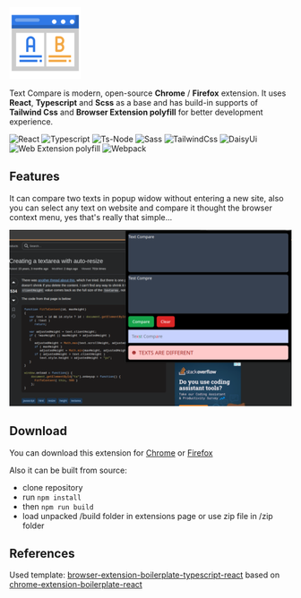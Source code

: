 <p style="text-align: center;">

![extension logo](src/assets/img/icon-128.png)

Text Compare is modern, open-source **Chrome** / **Firefox** extension. It uses **React**, **Typescript** and **Scss** as a base and has build-in supports of **Tailwind Css** and **Browser Extension polyfill** for better development experience.

![React](https://img.shields.io/badge/react-18-green)
![Typescript](https://img.shields.io/badge/typescript-5-blue)
![Ts-Node](https://img.shields.io/badge/ts--node-10-aqua)
![Sass](https://img.shields.io/badge/sass-1.7-pink)
![TailwindCss](https://img.shields.io/badge/tailwindcss-3-navy)
![DaisyUi](https://img.shields.io/badge/daisyui-4-yellow)
![Web Extension polyfill](https://img.shields.io/badge/webextension_polyfill-0.10-red)
![Webpack](https://img.shields.io/badge/webextension-0.10-azure)

</p>

## Features

It can compare two texts in popup widow without entering a new site, also you can select any text on website and compare it thought the browser context menu, yes that's really that simple...

![Popup image](images/popup.png "Popup image")

## Download

You can download this extension for [Chrome](https://chromewebstore.google.com/detail/ofnnoijleohfbahefkogohahdnjodaff) or [Firefox](https://addons.mozilla.org/en-US/firefox/addon/compare-text)

Also it can be built from source:

- clone repository
- run `npm install`
- then `npm run build`
- load unpacked /build folder in extensions page or use zip file in /zip folder

## References

Used template: [browser-extension-boilerplate-typescript-react](https://github.com/KovalchukDanil0/browser-extension-boilerplate-typescript-react) based on [chrome-extension-boilerplate-react](https://github.com/lxieyang/chrome-extension-boilerplate-react)
